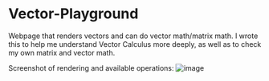 # Vector-Playground
Webpage that renders vectors and can do vector math/matrix math. I wrote this to help me understand Vector Calculus more deeply, as well as to check my own matrix and vector math.

Screenshot of rendering and available operations:
![image](https://cloud.githubusercontent.com/assets/18433116/16360396/5da49c6a-3b15-11e6-8852-7c8b2a4a48dd.png)

